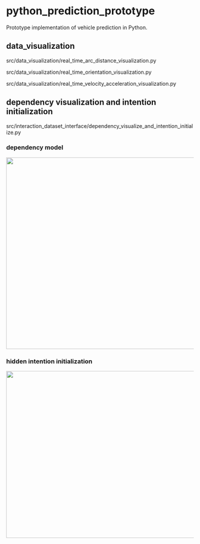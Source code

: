 # python_prediction_prototype

Prototype implementation of vehicle prediction in Python.


## data_visualization
src/data_visualization/real_time_arc_distance_visualization.py

src/data_visualization/real_time_orientation_visualization.py

src/data_visualization/real_time_velocity_acceleration_visualization.py


## dependency visualization and intention initialization
src/interaction_dataset_interface/dependency_visualize_and_intention_initialize.py
### dependency model
<div align=center><img width="1283" height="515" src="https://github.com/Make0930/Inter-Vehicle-Dependency-Modeling-for-Intention-Estimation-in-Urban-Traffic/blob/master/pictures/dependency_model.png"/></div>

### hidden intention initialization
<div align=center><img width="1256" height="449" src="https://github.com/Make0930/Inter-Vehicle-Dependency-Modeling-for-Intention-Estimation-in-Urban-Traffic/blob/master/pictures/hidden_intention_initialization.png"/></div>

 
